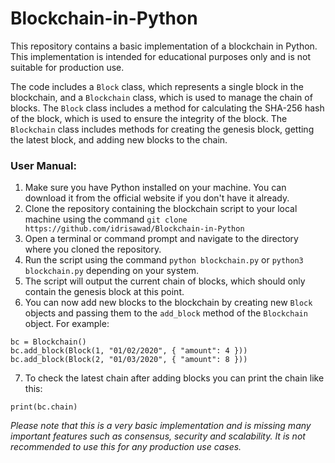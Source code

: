 # Blockchain-in-Python

This repository contains a basic implementation of a blockchain in Python. This implementation is intended for educational purposes only and is not suitable for production use.

The code includes a `Block` class, which represents a single block in the blockchain, and a `Blockchain` class, which is used to manage the chain of blocks. The `Block` class includes a method for calculating the SHA-256 hash of the block, which is used to ensure the integrity of the block. The `Blockchain` class includes methods for creating the genesis block, getting the latest block, and adding new blocks to the chain.

### User Manual: ###

 1. Make sure you have Python installed on your machine. You can download it from the official website if you don't have it already.
 2. Clone the repository containing the blockchain script to your local machine using the command `git clone https://github.com/idrisawad/Blockchain-in-Python`
 3. Open a terminal or command prompt and navigate to the directory where you cloned the repository.
 4. Run the script using the command `python blockchain.py` or `python3 blockchain.py` depending on your system.
 5. The script will output the current chain of blocks, which should only contain the genesis block at this point.
 6. You can now add new blocks to the blockchain by creating new `Block` objects and passing them to the `add_block` method of the `Blockchain` object. For example:

```
bc = Blockchain()
bc.add_block(Block(1, "01/02/2020", { "amount": 4 }))
bc.add_block(Block(2, "01/03/2020", { "amount": 8 }))

```
 7. To check the latest chain after adding blocks you can print the chain like this:

```
print(bc.chain)
```

*Please note that this is a very basic implementation and is missing many important features such as consensus, security and scalability. It is not recommended to use this for any production use cases.*
